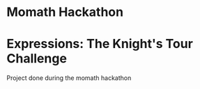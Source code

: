 # Momath Hackathon
# Expressions: The Knight's Tour Challenge
Project done during the momath hackathon
